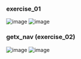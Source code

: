 ### exercise_01

![image](https://github.com/user-attachments/assets/dd249e74-719a-47b5-b273-695b2c9dadea)
![image](https://github.com/user-attachments/assets/e2d7df94-a9ea-4194-a6fc-ab931926a621)

### getx_nav (exercise_02)
![image](https://github.com/user-attachments/assets/4f7524b6-c213-4556-b373-cb914a604b06)
![image](https://github.com/user-attachments/assets/ed29708e-1432-45ff-b110-a4c7f9f47249)


